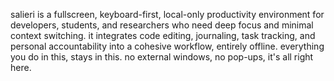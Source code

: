 salieri is a fullscreen, keyboard-first, local-only productivity environment for developers, students, and researchers who need deep focus and minimal context switching. it integrates code editing, journaling, task tracking, and personal accountability into a cohesive workflow, entirely offline. everything you do in this, stays in this. no external windows, no pop-ups, it's all right here. 

